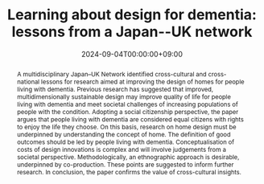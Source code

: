 ---
title: "Learning about design for dementia: lessons from a Japan--UK network"
authors:
- Alison Bowes
- Alison Dawson
- Fiona Copland
- Grant Gibson  
- Satoko Hotta
- Shogo Ishikawa
- Mio Ito
- Daisuke Kiuchi
- Akihiro Koreki
- Melanie Lovatt
- Vikki McCall
- Ryoji Noritake
- admin
- Lesley Palmer
- Martin Quirke
- Judith Phillips
- Alasdair Rutherford
- Mitsuhiro Sado
date: "2024-09-04T00:00:00+09:00"
# Schedule page publish date (NOT publication's date).
publishDate: "2024-09-04T00:00:00+09:00"

# Publication type.
# Legend: 0 = Uncategorized; 1 = Conference paper; 2 = Journal article;
# 3 = Preprint / Working Paper; 4 = Report; 5 = Book; 6 = Book section;
# 7 = Thesis; 8 = Patent
publication_types: ["Journal article"]

# Publication name and optional abbreviated publication name.
publication: "Cogent Gerontology"
publication_short: ""

abstract: A multidisciplinary Japan–UK Network identified cross-cultural and cross-national lessons for research aimed at improving the design of homes for people living with dementia. Previous research has suggested that improved, multidimensionally sustainable design may improve quality of life for people living with dementia and meet societal challenges of increasing populations of people with the condition. Adopting a social citizenship perspective, the paper argues that people living with dementia are considered equal citizens with rights to enjoy the life they choose. On this basis, research on home design must be underpinned by understanding the concept of home. The definition of good outcomes should be led by people living with dementia. Conceptualisation of costs of design innovations is complex and will involve judgements from a societal perspective. Methodologically, an ethnographic approach is desirable, underpinned by co-production. These points are suggested to inform further research. In conclusion, the paper confirms the value of cross-cultural insights.


# Summary. An optional shortened abstract.
summary: Cogent Gerontology

tags:
- Journal
- Review Article
- Open access
categories: 
featured: false

# View (1 = List, 2 = Compact, 3 = Card, 4 = Citation, 5 = Showcase)
hugoblox:
  ids:
    doi: "10.1080/28324897.2024.2397951"

# links:
# - name: ""
#   url: ""
url_pdf: ''
url_code: ''
url_dataset: ''
url_poster: ''
url_project: ''
url_slides: ''
url_source: ''
url_video: ''

# Featured image
# To use, add an image named `featured.jpg/png` to your page's folder. 
image:
  caption: ''
  focal_point: ""
  preview_only: true

# Associated Projects (optional).
#   Associate this publication with one or more of your projects.
#   Simply enter your project's folder or file name without extension.
#   E.g. `internal-project` references `content/project/internal-project/index.md`.
#   Otherwise, set `projects: []`.
projects: []

# Slides (optional).
#   Associate this publication with Markdown slides.
#   Simply enter your slide deck's filename without extension.
#   E.g. `slides: "example"` references `content/slides/example/index.md`.
#   Otherwise, set `slides: ""`.
slides: ""
---